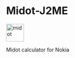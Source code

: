 # Midot-J2ME

<img width="48" alt="midot" src="https://user-images.githubusercontent.com/83726826/134894600-f8c4f2d4-0039-48d9-bd48-92f94e000183.png">

Midot calculator for Nokia
